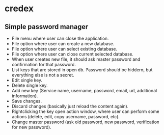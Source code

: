 # credex
Simple password manager
---

* File menu where user can close the application.
* File option where user can create a new database.
* File option where user can select existing database.
* File option where user can close current selected database.
* When user creates new file, it should ask master password and confirmation for that password.
* List keys that are stored in open db. Password should be hiddern, but everything else is not a secret.
* Edit single key.
* Delete single key.
* Add new key (Service name, username, password, email, url, additional information).
* Save changes.
* Discard changes (basically just reload the content again).
* Rightclicking the key open action window, where user can perform some actions (delete, edit, copy username, password, etc).
* Change master password (ask old password, new password, verification for new password).
  

